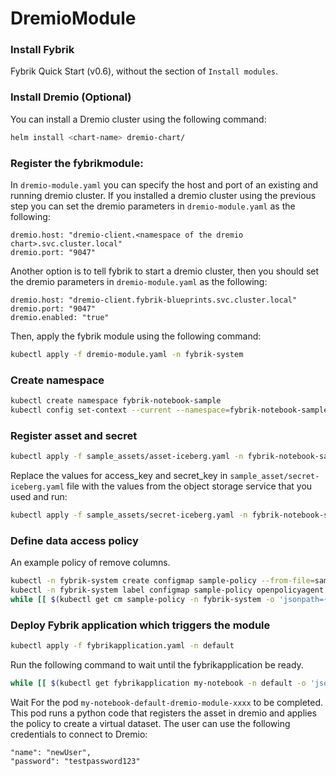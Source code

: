 # DremioModule

### Install Fybrik
Fybrik Quick Start (v0.6), without the section of `Install modules`.

### Install Dremio (Optional)
You can install a Dremio cluster using the following command:
```bash
helm install <chart-name> dremio-chart/
```

### Register the fybrikmodule:
In `dremio-module.yaml` you can specify the host and port of an existing and running dremio cluster. If you installed a dremio cluster using the previous step you can set the dremio parameters in `dremio-module.yaml` as the following:
```
dremio.host: "dremio-client.<namespace of the dremio chart>.svc.cluster.local"
dremio.port: "9047"
```

Another option is to tell fybrik to start a dremio cluster, then you should set the dremio parameters in `dremio-module.yaml` as the following:
```
dremio.host: "dremio-client.fybrik-blueprints.svc.cluster.local"
dremio.port: "9047"
dremio.enabled: "true"
```
Then, apply the fybrik module using the following command:
```bash
kubectl apply -f dremio-module.yaml -n fybrik-system
```

### Create namespace
```bash
kubectl create namespace fybrik-notebook-sample
kubectl config set-context --current --namespace=fybrik-notebook-sample
```

### Register asset and secret
```bash
kubectl apply -f sample_assets/asset-iceberg.yaml -n fybrik-notebook-sample
```
Replace the values for access_key and secret_key in `sample_asset/secret-iceberg.yaml` file with the values from the object storage service that you used and run:
```bash
kubectl apply -f sample_assets/secret-iceberg.yaml -n fybrik-notebook-sample
```

### Define data access policy
An example policy of remove columns.
```bash
kubectl -n fybrik-system create configmap sample-policy --from-file=sample_assets/sample-policy.rego
kubectl -n fybrik-system label configmap sample-policy openpolicyagent.org/policy=rego
while [[ $(kubectl get cm sample-policy -n fybrik-system -o 'jsonpath={.metadata.annotations.openpolicyagent\.org/policy-status}') != '{"status":"ok"}' ]]; do echo "waiting for policy to be applied" && sleep 5; done
```

### Deploy Fybrik application which triggers the module
```bash
kubectl apply -f fybrikapplication.yaml -n default
```
Run the following command to wait until the fybrikapplication be ready.
```bash
while [[ $(kubectl get fybrikapplication my-notebook -n default -o 'jsonpath={.status.ready}') != "true" ]]; do echo "waiting for FybrikApplication" && sleep 5; done
```

Wait For the pod `my-notebook-default-dremio-module-xxxx` to be completed. This pod runs a python code that registers the asset in dremio and applies the policy to create a virtual dataset. The user can use the following credentials to connect to Dremio:

    "name": "newUser", 
    "password": "testpassword123"
